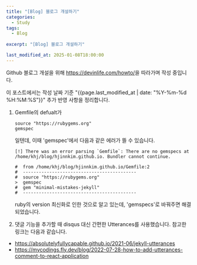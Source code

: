 ```yaml
---
title: "[Blog] 블로그 개설하기"
categories:
  - Study
tags:
  - Blog
  
excerpt: "[Blog] 블로그 개설하기"

last_modified_at: 2025-01-08T18:00:00
---
```


Github 블로그 개설을 위해 <https://devinlife.com/howto/>을 따라가며 작성 중입니다. 

이 포스트에서는 작성 날짜 기준 "{{page.last_modified_at | date: "%Y-%m-%d %H:%M:%S"}}" 추가 반영 사항을 정리합니다.

1. Gemfile의 defualt가 
    ```
    source "https://rubygems.org"
    gemspec
    ```
    일텐데, 이때 'gemspec'에서 다음과 같은 에러가 뜰 수 있습니다. 
    ```
    [!] There was an error parsing `Gemfile`: There are no gemspecs at /home/khj/blog/hjinnkim.github.io. Bundler cannot continue.

    #  from /home/khj/blog/hjinnkim.github.io/Gemfile:2
    #  -------------------------------------------
    #  source "https://rubygems.org"
    >  gemspec
    #  gem "minimal-mistakes-jekyll"
    #  -------------------------------------------
    ```
    ruby의 version 최신화로 인한 것으로 알고 있는데, 'gemspecs'로 바꿔주면 해결되었습니다.

2. 댓글 기능을 추가할 때 disqus 대신 간편한 Utterances를 사용했습니다. 참고한 링크는 다음과 같습니다.
  - <https://absolutelyfullycapable.github.io/2021-06/jekyll-utterances>
  - <https://mycodings.fly.dev/blog/2022-07-28-how-to-add-utterances-comment-to-react-application>